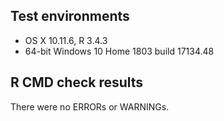 ## Test environments

* OS X 10.11.6, R 3.4.3 
* 64-bit Windows 10 Home 1803 build 17134.48

## R CMD check results
There were no ERRORs or WARNINGs. 
